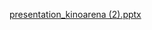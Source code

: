 [presentation_kinoarena (2).pptx](https://github.com/hristomomirov/kinoarena/files/6254595/presentation_kinoarena.2.pptx)
